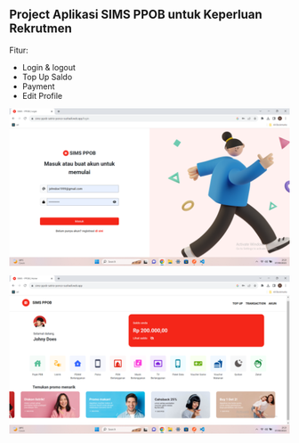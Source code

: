 ## Project Aplikasi SIMS PPOB untuk Keperluan Rekrutmen

Fitur:

- Login & logout
- Top Up Saldo
- Payment
- Edit Profile

![SIMS PPOB APP Login](./Login.png)

![SIMS PPOB APP Home](./Homepage.png)

